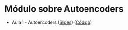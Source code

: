 # Módulo sobre Autoencoders

* Aula 1 - Autoencoders ([Slides](https://github.com/ai2-education-fiep-turma-2/20-autoencoders/blob/main/slides/aula1/slides.pdf)) ([Código](https://github.com/ai2-education-fiep-turma-2/20-autoencoders/tree/main/src/aula1))
